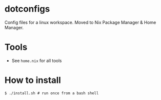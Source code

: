 # dotconfigs
Config files for a linux workspace. Moved to Nix Package Manager & Home Manager.

# Tools
* See `home.nix` for all tools

# How to install
```
$ ./install.sh # run once from a bash shell
```
